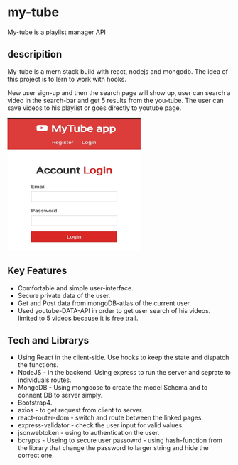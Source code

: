 # my-tube
My-tube is a playlist manager API

## descripition
My-tube is a mern stack build with react, nodejs and mongodb. 
The idea of this project is to lern to work with hooks. 

New user sign-up and then the search page will show up, user can search a video in the search-bar and get 5 results from the you-tube.
The user can save videos to his playlist or goes directly to youtube page.

![](/img/mytube.png)

## Key Features
- Comfortable and simple user-interface. 
- Secure private data of the user.
- Get and Post data from mongoDB-atlas of the current user.
- Used youtube-DATA-API in order to get user search of his videos. limited to 5 videos because it is free trail.

## Tech and Librarys
- Using React in the client-side. Use hooks to keep the state and dispatch the functions. 
- NodeJS - in the backend. Using express to run the server and seprate to individuals routes. 
- MongoDB - Using mongoose to create the model Schema and to connent DB to server simply.
- Bootstrap4.
- axios - to get request from client to server. 
- react-router-dom - switch and route between the linked pages.
- express-validator - check the user input for valid values.
- jsonwebtoken - using to authentication the user.
- bcrypts - Useing to secure user passowrd - using hash-function from the library that change the password to larger string and hide the correct one.  

